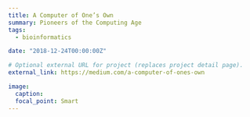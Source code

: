 ```yaml
---
title: A Computer of One’s Own
summary: Pioneers of the Computing Age
tags:
  - bioinformatics

date: "2018-12-24T00:00:00Z"

# Optional external URL for project (replaces project detail page).
external_link: https://medium.com/a-computer-of-ones-own

image:
  caption:
  focal_point: Smart
---
```

